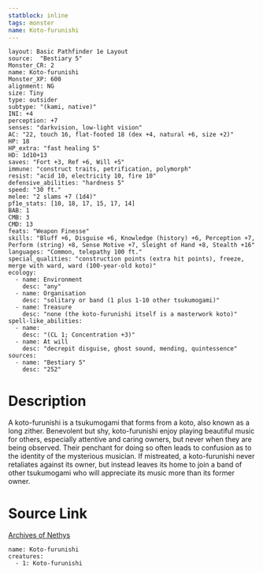 ```yaml
---
statblock: inline
tags: monster
name: Koto-furunishi
---
```

```statblock
layout: Basic Pathfinder 1e Layout
source:  "Bestiary 5"
Monster_CR: 2
name: Koto-furunishi
Monster_XP: 600
alignment: NG
size: Tiny
type: outsider
subtype: "(kami, native)"
INI: +4
perception: +7
senses: "darkvision, low-light vision"
AC: "22, touch 16, flat-footed 18 (dex +4, natural +6, size +2)"
HP: 18
HP_extra: "fast healing 5"
HD: 1d10+13
saves: "Fort +3, Ref +6, Will +5"
immune: "construct traits, petrification, polymorph"
resist: "acid 10, electricity 10, fire 10"
defensive_abilities: "hardness 5"
speed: "30 ft."
melee: "2 slams +7 (1d4)"
pf1e_stats: [10, 18, 17, 15, 17, 14]
BAB: 1
CMB: 3
CMD: 13
feats: "Weapon Finesse"
skills: "Bluff +6, Disguise +6, Knowledge (history) +6, Perception +7, Perform (string) +8, Sense Motive +7, Sleight of Hand +8, Stealth +16"
languages: "Common, telepathy 100 ft."
special_qualities: "construction points (extra hit points), freeze, merge with ward, ward (100-year-old koto)"
ecology:
  - name: Environment
    desc: "any"
  - name: Organisation
    desc: "solitary or band (1 plus 1-10 other tsukumogami)"
  - name: Treasure
    desc: "none (the koto-furunishi itself is a masterwork koto)"
spell-like_abilities:
  - name:
    desc: "(CL 1; Concentration +3)"
  - name: At will
    desc: "decrepit disguise, ghost sound, mending, quintessence"
sources:
  - name: "Bestiary 5"
    desc: "252"
```
# Description
A koto-furunishi is a tsukumogami that forms from a koto, also known as a long zither. Benevolent but shy, koto-furunishi enjoy playing beautiful music for others, especially attentive and caring owners, but never when they are being observed. Their penchant for doing so often leads to confusion as to the identity of the mysterious musician. If mistreated, a koto-furunishi never retaliates against its owner, but instead leaves its home to join a band of other tsukumogami who will appreciate its music more than its former owner.
# Source Link
[Archives of Nethys](https://aonprd.com/MonsterDisplay.aspx?ItemName=Koto-furunishi)
```encounter-table
name: Koto-furunishi
creatures:
  - 1: Koto-furunishi
```
